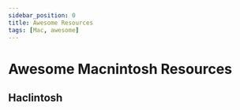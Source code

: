 ```yaml
---
sidebar_position: 0
title: Awesome Resources
tags: [Mac, awesome]
---
```


Awesome Macnintosh Resources
============================


Haclintosh
----------

